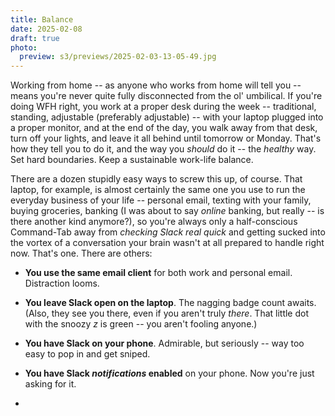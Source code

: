 ```yaml
---
title: Balance
date: 2025-02-08
draft: true
photo:
  preview: s3/previews/2025-02-03-13-05-49.jpg
---
```


Working from home -- as anyone who works from home will tell you -- means you're never quite fully disconnected from the ol' umbilical. If you're doing WFH right, you work at a proper desk during the week -- traditional, standing, adjustable (preferably adjustable) -- with your laptop plugged into a proper monitor, and at the end of the day, you walk away from that desk, turn off your lights, and leave it all behind until tomorrow or Monday. That's how they tell you to do it, and the way you _should_ do it -- the _healthy_ way. Set hard boundaries. Keep a sustainable work-life balance.

There are a dozen stupidly easy ways to screw this up, of course. That laptop, for example, is almost certainly the same one you use to run the everyday business of your life -- personal email, texting with your family, buying groceries, banking (I was about to say _online_ banking, but really -- is there another kind anymore?), so you're always only a half-conscious Command-Tab away from _checking Slack real quick_ and getting sucked into the vortex of a conversation your brain wasn't at all prepared to handle right now. That's one. There are others:

- **You use the same email client** for both work and personal email. Distraction looms.
- **You leave Slack open on the laptop**. The nagging badge count awaits. (Also, they see you there, even if you aren't truly _there_. That little dot with the snoozy _z_ is green -- you aren't fooling anyone.)
- **You have Slack on your phone**. Admirable, but seriously -- way too easy to pop in and get sniped.
- **You have Slack _notifications_ enabled** on your phone. Now you're just asking for it.

-
